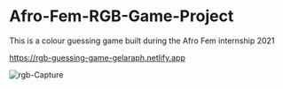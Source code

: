 # Afro-Fem-RGB-Game-Project
This is a colour guessing game built during the Afro Fem internship 2021

https://rgb-guessing-game-gelaraph.netlify.app


![rgb-Capture](https://user-images.githubusercontent.com/91147803/159722462-2bb95252-d528-404f-bf1c-eeba8c9026a9.PNG)
